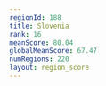 ```yaml
---
regionId: 188
title: Slovenia
rank: 16
meanScore: 80.04
globalMeanScore: 67.47
numRegions: 220
layout: region_score
---
```

